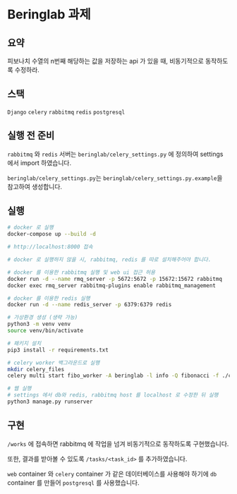 # Beringlab 과제

## 요약
피보나치 수열의 n번째 해당하는 값을 저장하는 api 가 있을 때, 비동기적으로 동작하도록 수정하라.

## 스택
`Django` `celery` `rabbitmq` `redis` `postgresql`

## 실행 전 준비
`rabbitmq` 와 `redis` 서버는 `beringlab/celery_settings.py` 에 정의하여 settings 에서 import 하였습니다.

`beringlab/celery_settings.py`는 `beringlab/celery_settings.py.example`을 참고하여 생성합니다.

## 실행
```bash
# docker 로 실행
docker-compose up --build -d

# http://localhost:8000 접속
```

```bash
# docker 로 실행하지 않을 시, rabbitmq, redis 를 따로 설치해주어야 합니다.

# docker 를 이용한 rabbitmq 실행 및 web ui 접근 허용
docker run -d --name rmq_server -p 5672:5672 -p 15672:15672 rabbitmq
docker exec rmq_server rabbitmq-plugins enable rabbitmq_management

# docker 를 이용한 redis 실행
docker run -d --name redis_server -p 6379:6379 redis

# 가상환경 생성 (생략 가능)
python3 -m venv venv 
source venv/bin/activate

# 패키지 설치
pip3 install -r requirements.txt

# celery worker 백그라운드로 실행
mkdir celery_files
celery multi start fibo_worker -A beringlab -l info -Q fibonacci -f ./celery_files/fibonacci.log --pidfile=./celery_files/fibonacci.pid

# 웹 실행
# settings 에서 db와 redis, rabbitmq host 를 localhost 로 수정한 뒤 실행 
python3 manage.py runserver


```

## 구현

`/works` 에 접속하면 rabbitmq 에 작업을 넘겨 비동기적으로 동작하도록 구현했습니다.

또한, 결과를 받아볼 수 있도록 `/tasks/<task_id>` 를 추가하였습니다.

`web` container 와 `celery` container 가 같은 데이터베이스를 사용해야 하기에 `db` container 를 만들어 `postgresql` 를 사용했습니다.
